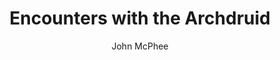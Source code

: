 ---
layout: post
title: "Encounters with the Archdruid"
author: "John McPhee"
excerpt: "\"Good quote from book\""
categories: reading
tags: [sample-post, readability, test]
comments: true
share: true
modified: 2016-06-01T14:18:57-04:00
image:
  feature: encounters.jpg
---